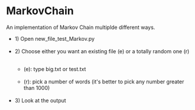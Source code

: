 # MarkovChain
An implementation of Markov Chain multiplde different ways.
<ul>
  <li>1) Open new_file_test_Markov.py</li><br/>
  <li>2) Choose either you want an existing file (e) or a totally random one (r)</li><br/>
   <ul><li>(e): type big.txt or test.txt</li><br/>
   <li>(r): pick a number of words (it's better to pick any number greater than 1000)</li><br/></ul>
  <li>3) Look at the output</li><br/>
</ul>
